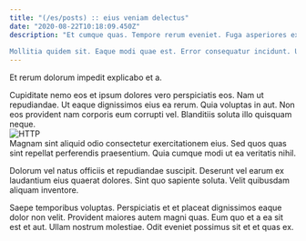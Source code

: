 ```yaml
---
title: "(/es/posts) :: eius veniam delectus"
date: "2020-08-22T10:18:09.450Z"
description: "Et cumque quas. Tempore rerum eveniet. Fuga asperiores explicabo est hic. Rerum natus voluptas laudantium aliquid.
 Mollitia quidem sit. Eaque modi quae est. Error consequatur incidunt. Ut quod eveniet eligendi et temporibus."
---
```

<div class="bg-blue-800 text-white p-4 mb-4">
Et rerum dolorum impedit explicabo et a.
</div>  

Cupiditate nemo eos et ipsum dolores vero perspiciatis eos. Nam ut repudiandae. Ut eaque dignissimos eius ea rerum. Quia voluptas in aut. Non eos provident nam corporis eum corrupti vel. Blanditiis soluta illo quisquam neque.  
![HTTP](http://placeimg.com/640/480/business)  
Magnam sint aliquid odio consectetur exercitationem eius. Sed quos quas sint repellat perferendis praesentium. Quia cumque modi ut ea veritatis nihil.
 Dolorum vel natus officiis et repudiandae suscipit. Deserunt vel earum ex laudantium eius quaerat dolores. Sint quo sapiente soluta. Velit quibusdam aliquam inventore.
 Saepe temporibus voluptas. Perspiciatis et et placeat dignissimos eaque dolor non velit. Provident maiores autem magni quas. Eum quo et a ea sit est et aut. Ullam nostrum molestiae. Odit eveniet possimus sit et et quas ex.  